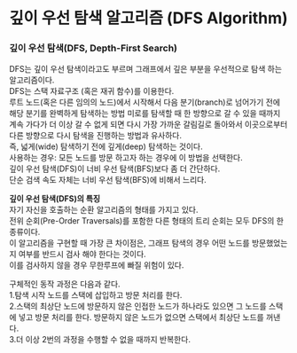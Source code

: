 # 깊이 우선 탐색 알고리즘 (DFS Algorithm)
  
### **깊이 우선 탐색(DFS, Depth-First Search)**  
DFS는 깊이 우선 탐색이라고도 부르며 그래프에서 깊은 부분을 우선적으로 탐색 하는 알고리즘이다.  
DFS는 스택 자료구조 (혹은 재귀 함수)를 이용한다.  
루트 노드(혹은 다른 임의의 노드)에서 시작해서 다음 분기(branch)로 넘어가기 전에 해당 분기를 완벽하게 탐색하는 방법
미로를 탐색할 때 한 방향으로 갈 수 있을 때까지 계속 가다가 더 이상 갈 수 없게 되면 다시 가장 가까운 갈림길로 돌아와서 이곳으로부터 다른 방향으로 다시 탐색을 진행하는 방법과 유사하다.  
즉, 넓게(wide) 탐색하기 전에 깊게(deep) 탐색하는 것이다.  
사용하는 경우: 모든 노드를 방문 하고자 하는 경우에 이 방법을 선택한다.  
깊이 우선 탐색(DFS)이 너비 우선 탐색(BFS)보다 좀 더 간단하다.  
단순 검색 속도 자체는 너비 우선 탐색(BFS)에 비해서 느리다.  
  
**깊이 우선 탐색(DFS)의 특징**  
자기 자신을 호출하는 순환 알고리즘의 형태를 가지고 있다.  
전위 순회(Pre-Order Traversals)를 포함한 다른 형태의 트리 순회는 모두 DFS의 한 종류이다.  
이 알고리즘을 구현할 때 가장 큰 차이점은, 그래프 탐색의 경우 어떤 노드를 방문했었는지 여부를 반드시 검사 해야 한다는 것이다.  
이를 검사하지 않을 경우 무한루프에 빠질 위험이 있다.  
  
구체적인 동작 과정은 다음과 같다.  
1.탐색 시작 노드를 스택에 삽입하고 방문 처리를 한다.  
2.스택의 최상단 노드에 방문하지 않은 인접한 노드가 하나라도 있으면 그 노드를 스택에 넣고 방문 처리를 한다. 방문하지 않은 노드가 없으면 스택에서 최상단 노드를 꺼낸다.  
3.더 이상 2번의 과정을 수행할 수 없을 때까지 반복한다.  
